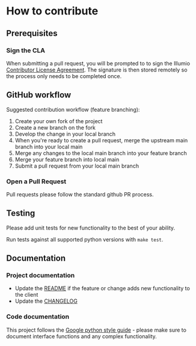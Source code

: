 # How to contribute

## Prerequisites  

### Sign the CLA  

When submitting a pull request, you will be prompted to to sign the Illumio [Contributor License Agreement](CLA.md). The signature is then stored remotely so the process only needs to be completed once.  

## GitHub workflow

Suggested contribution workflow (feature branching):

1. Create your own fork of the project
2. Create a new branch on the fork
3. Develop the change in your local branch
4. When you're ready to create a pull request, merge the upstream main branch into your local main
5. Merge any changes to the local main branch into your feature branch
6. Merge your feature branch into local main
7. Submit a pull request from your local main branch  

### Open a Pull Request  

Pull requests please follow the standard github PR process.  

## Testing  

Please add unit tests for new functionality to the best of your ability.  

Run tests against all supported python versions with ```make test```.  

## Documentation  

### Project documentation  

* Update the [README](../README.md) if the feature or change adds new functionality to the client  
* Update the [CHANGELOG](../CHANGELOG.rst)  

### Code documentation  

This project follows the [Google python style guide](https://google.github.io/styleguide/pyguide.html) - please make sure to document interface functions and any complex functionality.  
